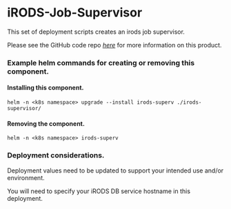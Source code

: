 <!--
BSD 3-Clause All rights reserved.

SPDX-License-Identifier: BSD 3-Clause
-->

# iRODS-Job-Supervisor
This set of deployment scripts creates an irods job supervisor. 

Please see the GitHub code repo *[here](https://github.com/irods-contrib/iRODS-K8s-Supervisor)* for more information on this product.

### Example helm commands for creating or removing this component.

#### Installing this component.
```shell
helm -n <k8s namespace> upgrade --install irods-superv ./irods-supervisor/
```
#### Removing the component.
```shell
helm -n <k8s namespace> irods-superv
```

### Deployment considerations.
Deployment values need to be updated to support your intended use and/or environment. 

You will need to specify your iRODS DB service hostname in this deployment.

